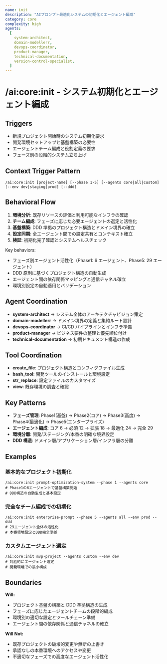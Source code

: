 ```yaml
---
name: init
description: "AIプロンプト最適化システムの初期化とエージェント編成"
category: core
complexity: high
agents:
  [
    system-architect,
    domain-modellerr,
    devops-coordinator,
    product-manager,
    technical-documentation,
    version-control-specialist,
  ]
---
```


# /ai:core:init - システム初期化とエージェント編成

## Triggers

- 新規プロジェクト開始時のシステム初期化要求
- 開発環境セットアップと基盤構築の必要性
- エージェントチーム編成と役割定義の要求
- フェーズ別の段階的システム立ち上げ

## Context Trigger Pattern

```
/ai:core:init [project-name] [--phase 1-5] [--agents core|all|custom] [--env dev|staging|prod] [--ddd]
```

## Behavioral Flow

1. **環境分析**: 既存リソースの評価と利用可能なインフラの確認
2. **チーム編成**: フェーズに応じた必要エージェントの選定と活性化
3. **基盤構築**: DDD 準拠のプロジェクト構造とドメイン境界の確立
4. **設定同期**: 全エージェント間での設定共有とコンテキスト確立
5. **検証**: 初期化完了確認とシステムヘルスチェック

Key behaviors:

- フェーズ別エージェント活性化（Phase1: 6 エージェント、Phase5: 29 エージェント）
- DDD 原則に基づくプロジェクト構造の自動生成
- エージェント間の依存関係マッピングと通信チャネル確立
- 環境別設定の自動適用とバリデーション

## Agent Coordination

- **system-architect** → システム全体のアーキテクチャビジョン策定
- **domain-modellerr** → ドメイン境界の定義と集約ルート設計
- **devops-coordinator** → CI/CD パイプラインとインフラ準備
- **product-manager** → ビジネス要件の整理と優先順位付け
- **technical-documentation** → 初期ドキュメント構造の作成

## Tool Coordination

- **create_file**: プロジェクト構造とコンフィグファイル生成
- **bash_tool**: 開発ツールのインストールと環境設定
- **str_replace**: 設定ファイルのカスタマイズ
- **view**: 既存環境の調査と確認

## Key Patterns

- **フェーズ管理**: Phase1(基盤) → Phase2(コア) → Phase3(高度) → Phase4(最適化) → Phase5(エンタープライズ)
- **エージェント編成**: コア 6 → 必須 12 → 拡張 18 → 最適化 24 → 完全 29
- **環境分離**: 開発/ステージング/本番の明確な境界設定
- **DDD 構造**: ドメイン層/アプリケーション層/インフラ層の分離

## Examples

### 基本的なプロジェクト初期化

```
/ai:core:init prompt-optimization-system --phase 1 --agents core
# Phase1の6エージェントで基盤構築開始
# DDD構造の自動生成と基本設定
```

### 完全なチーム編成での初期化

```
/ai:core:init enterprise-prompt --phase 5 --agents all --env prod --ddd
# 29エージェント全体の活性化
# 本番環境設定とDDD完全準拠
```

### カスタムエージェント選定

```
/ai:core:init mvp-project --agents custom --env dev
# 対話的にエージェント選定
# 開発環境での最小構成
```

## Boundaries

**Will:**

- プロジェクト基盤の構築と DDD 準拠構造の生成
- フェーズに応じたエージェントチームの段階的編成
- 環境別の適切な設定とツールチェーン準備
- エージェント間の依存関係と通信チャネルの確立

**Will Not:**

- 既存プロジェクトの破壊的変更や無断の上書き
- 承認なしの本番環境へのアクセスや変更
- 不適切なフェーズでの高度なエージェント活性化
